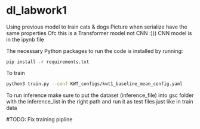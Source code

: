 # dl_labwork1

Using previous model to train cats & dogs
Picture when serialize have the same properties
Ofc this is a Transformer model not CNN :)))
CNN model is in the ipynb file

The necessary Python packages to run the code is installed by running:
```shell
pip install -r requirements.txt
```

To train
```bash
python3 train.py --conf KWT_configs/kwt1_baseline_mean_config.yaml
```

To run inference make sure to put the dataset (inference_file) into gsc folder with the inference_list in the right path and run it as test files just like in train data

#TODO:
Fix training pipline
